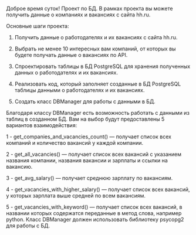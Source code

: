Доброе время суток! Проект по БД. В рамках проекта вы можете получить данные о компаниях и вакансиях с сайта hh.ru.

Основные шаги проекта:

1. Получить данные о работодателях и их вакансиях с сайта hh.ru.

2. Выбрать не менее 10 интересных вам компаний, от которых вы будете получать данные о вакансиях по API.

3. Спроектировать таблицы в БД PostgreSQL для хранения полученных данных о работодателях и их вакансиях.

4. Реализовать код, который заполняет созданные в БД PostgreSQL таблицы данными о работодателях и их вакансиях.

5. Создать класс DBManager для работы с данными в БД.


Благодаря классу DBManager есть возможность работать с данными из таблиц в созданном БД. Вам на выбор будут предоставлены 5 вариантов взаимодействия:

1 - get_companies_and_vacancies_count() — получает список всех компаний и количество вакансий у каждой компании.

2 - get_all_vacancies() — получает список всех вакансий с указанием названия компании, названия вакансии и зарплаты и ссылки на вакансию.

3 - get_avg_salary() — получает среднюю зарплату по вакансиям.

4 - get_vacancies_with_higher_salary() — получает список всех вакансий, у которых зарплата выше средней по всем вакансиям.

5 - get_vacancies_with_keyword() — получает список всех вакансий, в названии которых содержатся переданные в метод слова, например python. Класс DBManager должен использовать библиотеку psycopg2 для работы с БД.
